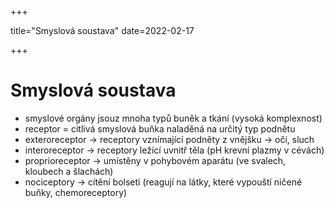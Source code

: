 +++

  title="Smyslová soustava"
  date=2022-02-17

+++

# Smyslová soustava
- smyslové orgány jsouz mnoha typů buněk a tkání (vysoká komplexnost)
- receptor = citlivá smyslová buňka naladěná na určitý typ podnětu
- exteroreceptor $\to$ receptory vznímající podněty z vnějšku $\to$ oči, sluch
- interoreceptor $\to$ receptory ležící uvnitř těla (pH krevní plazmy v cévách)
- proprioreceptor $\to$ umístěny v pohybovém aparátu (ve svalech, kloubech a šlachách)
- nociceptory $\to$ cítění bolseti (reagují na látky, které vypouští ničené buňky, chemoreceptory)









